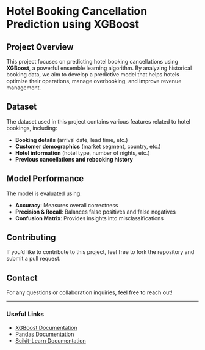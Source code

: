 # Hotel Booking Cancellation Prediction using XGBoost

## Project Overview
This project focuses on predicting hotel booking cancellations using **XGBoost**, a powerful ensemble learning algorithm. By analyzing historical booking data, we aim to develop a predictive model that helps hotels optimize their operations, manage overbooking, and improve revenue management.

## Dataset
The dataset used in this project contains various features related to hotel bookings, including:
- **Booking details** (arrival date, lead time, etc.)
- **Customer demographics** (market segment, country, etc.)
- **Hotel information** (hotel type, number of nights, etc.)
- **Previous cancellations and rebooking history**

## Model Performance
The model is evaluated using:
- **Accuracy**: Measures overall correctness
- **Precision & Recall**: Balances false positives and false negatives
- **Confusion Matrix**: Provides insights into misclassifications


## Contributing
If you’d like to contribute to this project, feel free to fork the repository and submit a pull request.

## Contact
For any questions or collaboration inquiries, feel free to reach out!

---
### Useful Links
- [XGBoost Documentation](https://xgboost.readthedocs.io/en/stable/)
- [Pandas Documentation](https://pandas.pydata.org/)
- [Scikit-Learn Documentation](https://scikit-learn.org/)
